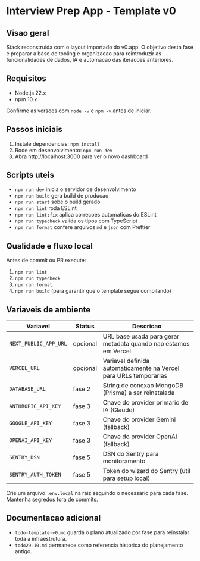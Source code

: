 # Interview Prep App - Template v0

## Visao geral

Stack reconstruida com o layout importado do v0.app. O objetivo desta fase e preparar a base de tooling e organizacao para reintroduzir as funcionalidades de dados, IA e automacao das iteracoes anteriores.

## Requisitos

- Node.js 22.x
- npm 10.x

Confirme as versoes com `node -v` e `npm -v` antes de iniciar.

## Passos iniciais

1. Instale dependencias: `npm install`
2. Rode em desenvolvimento: `npm run dev`
3. Abra http://localhost:3000 para ver o novo dashboard

## Scripts uteis

- `npm run dev` inicia o servidor de desenvolvimento
- `npm run build` gera build de producao
- `npm run start` sobe o build gerado
- `npm run lint` roda ESLint
- `npm run lint:fix` aplica correcoes automaticas do ESLint
- `npm run typecheck` valida os tipos com TypeScript
- `npm run format` confere arquivos `md` e `json` com Prettier

## Qualidade e fluxo local

Antes de commit ou PR execute:

1. `npm run lint`
2. `npm run typecheck`
3. `npm run format`
4. `npm run build` (para garantir que o template segue compilando)

## Variaveis de ambiente

| Variavel              | Status   | Descricao                                                         |
| --------------------- | -------- | ----------------------------------------------------------------- |
| `NEXT_PUBLIC_APP_URL` | opcional | URL base usada para gerar metadata quando nao estamos em Vercel   |
| `VERCEL_URL`          | opcional | Variavel definida automaticamente na Vercel para URLs temporarias |
| `DATABASE_URL`        | fase 2   | String de conexao MongoDB (Prisma) a ser reinstalada              |
| `ANTHROPIC_API_KEY`   | fase 3   | Chave do provider primario de IA (Claude)                         |
| `GOOGLE_API_KEY`      | fase 3   | Chave do provider Gemini (fallback)                               |
| `OPENAI_API_KEY`      | fase 3   | Chave do provider OpenAI (fallback)                               |
| `SENTRY_DSN`          | fase 5   | DSN do Sentry para monitoramento                                  |
| `SENTRY_AUTH_TOKEN`   | fase 5   | Token do wizard do Sentry (util para setup local)                 |

Crie um arquivo `.env.local` na raiz seguindo o necessario para cada fase. Mantenha segredos fora de commits.

## Documentacao adicional

- `todo-template-v0.md` guarda o plano atualizado por fase para reinstalar toda a infraestrutura.
- `todo29-10.md` permanece como referencia historica do planejamento antigo.
